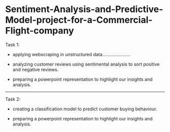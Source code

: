 # Sentiment-Analysis-and-Predictive-Model-project-for-a-Commercial-Flight-company


Task 1:

- applying webscraping in unstructured data......................

- analyzing customer reviews using sentimental analysis to sort positive and negative reviews.

- preparing a powerpoint representation to highlight our insights and analysis.


------------------------------------------------------------------------------------------------------------------------

Task 2:

- creating a classification model to predict customer buying behaviour.

- preparing a powerpoint representation to highlight our insights and analysis.
